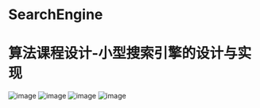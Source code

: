 # SearchEngine
# 算法课程设计-小型搜索引擎的设计与实现

![image](https://user-images.githubusercontent.com/38092591/174778545-4e29bd55-9261-4ffc-b965-5373d37fd028.png)
![image](https://user-images.githubusercontent.com/38092591/174778563-bb9e58e8-e161-4a11-9234-91c510953b1f.png)
![image](https://user-images.githubusercontent.com/38092591/174778575-cbc1e55a-49f2-4150-b02e-a54ab3f03fc2.png)
![image](https://user-images.githubusercontent.com/38092591/174778587-6274f78d-7514-425f-8e8e-5227f7420447.png)
